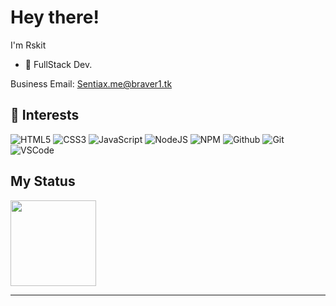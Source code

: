 # Hey there!

I'm Rskit 

- :muscle:  FullStack Dev.

Business Email: Sentiax.me@braver1.tk<br>

## :wrench: Interests

![HTML5](https://img.icons8.com/color/30/html-5.png) ![CSS3](https://img.icons8.com/color/30/css3.png) ![JavaScript](https://img.icons8.com/color/30/javascript.png) ![NodeJS](https://img.icons8.com/color/30/nodejs.png) ![NPM](https://img.icons8.com/color/30/npm.png) ![Github](https://img.icons8.com/material-outlined/30/github.png) ![Git](https://img.icons8.com/color/30/git.png) ![VSCode](https://img.icons8.com/color/30/visual-studio-code-2019.png)


## My Status
<a><!-- wi*quL3fcV --><img height="137px" src="https://github-readme-stats.vercel.app/api/top-langs/?username=Sentiax&hide=html&hide_title=true&hide_border=true&layout=compact&langs_count=6&exclude_repo=comp426,Redventures-Movie-Quotes&theme=radical" /></a>



----

<p align='center'>
</p>



